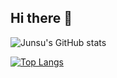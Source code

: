 ## Hi there 👋

![Junsu's GitHub stats](https://github-readme-stats.vercel.app/api?junsu1211=anuraghazra&show_icons=true&theme=radical)

[![Top Langs](https://github-readme-stats.vercel.app/api/top-langs/?junsu1211=anuraghazra)](https://github.com/anuraghazra/github-readme-stats)
